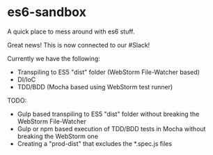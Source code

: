# es6-sandbox
A quick place to mess around with es6 stuff.

Great news!  This is now connected to our #Slack!

Currently we have the following:
- Transpiling to ES5 "dist" folder (WebStorm File-Watcher based)
- DI/IoC
- TDD/BDD (Mocha based using WebStorm test runner)

TODO:
- Gulp based transpiling to ES5 "dist" folder without breaking the WebStorm File-Watcher
- Gulp or npm based execution of TDD/BDD tests in Mocha without breaking the WebStorm one
- Creating a "prod-dist" that excludes the *.spec.js files
